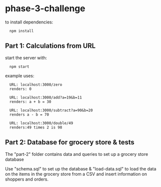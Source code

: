 # phase-3-challenge

to install dependencies:
```
  npm install
```
## Part 1: Calculations from URL

start the server with:

```
  npm start
  ```
example uses:

```
  URL: localhost:3000/zero
  renders: 0

  URL: localhost:3000/add?a=19&b=11
  renders: a + b = 30

  URL: localhost:3000/subtract?a=90&b=20
  renders a - b = 70

  URL: localhost:3000/double/49
  renders:49 times 2 is 98
```
## Part 2: Database for grocery store & tests

The "part-2" folder contains data and queries to set up a grocery store database

Use "schema.sql" to set up the database & "load-data.sql" to load the data on the items in the grocery store from a CSV and insert information on shoppers and orders.
